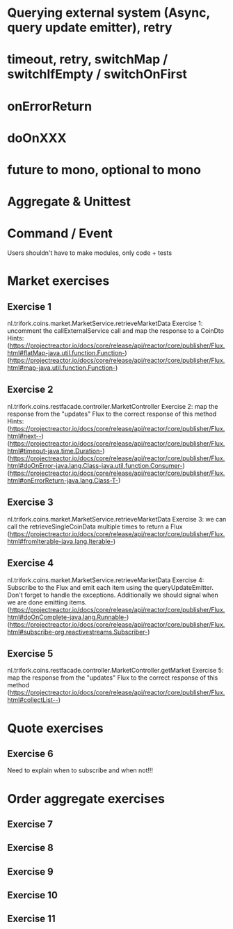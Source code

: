 # Querying external system (Async, query update emitter), retry
# timeout, retry, switchMap / switchIfEmpty / switchOnFirst
# onErrorReturn
# doOnXXX
# future to mono, optional to mono
# Aggregate & Unittest
# Command / Event


Users shouldn't have to make modules, only code + tests


# Market exercises
## Exercise 1
nl.trifork.coins.market.MarketService.retrieveMarketData
Exercise 1: uncomment the callExternalService call and map the response to a CoinDto
Hints: 
(https://projectreactor.io/docs/core/release/api/reactor/core/publisher/Flux.html#flatMap-java.util.function.Function-)
(https://projectreactor.io/docs/core/release/api/reactor/core/publisher/Flux.html#map-java.util.function.Function-)


## Exercise 2
nl.trifork.coins.restfacade.controller.MarketController
Exercise 2: map the response from the "updates" Flux to the correct response of this method
Hints:
(https://projectreactor.io/docs/core/release/api/reactor/core/publisher/Flux.html#next--)
(https://projectreactor.io/docs/core/release/api/reactor/core/publisher/Flux.html#timeout-java.time.Duration-)
(https://projectreactor.io/docs/core/release/api/reactor/core/publisher/Flux.html#doOnError-java.lang.Class-java.util.function.Consumer-)
(https://projectreactor.io/docs/core/release/api/reactor/core/publisher/Flux.html#onErrorReturn-java.lang.Class-T-)

## Exercise 3
nl.trifork.coins.market.MarketService.retrieveMarketData
Exercise 3: we can call the retrieveSingleCoinData multiple times to return a Flux
(https://projectreactor.io/docs/core/release/api/reactor/core/publisher/Flux.html#fromIterable-java.lang.Iterable-)

## Exercise 4
nl.trifork.coins.market.MarketService.retrieveMarketData
Exercise 4: Subscribe to the Flux and emit each item using the queryUpdateEmitter. Don't forget to handle the exceptions. Additionally we should signal when we are done emitting items.
(https://projectreactor.io/docs/core/release/api/reactor/core/publisher/Flux.html#doOnComplete-java.lang.Runnable-)
(https://projectreactor.io/docs/core/release/api/reactor/core/publisher/Flux.html#subscribe-org.reactivestreams.Subscriber-)

## Exercise 5
nl.trifork.coins.restfacade.controller.MarketController.getMarket
Exercise 5: map the response from the "updates" Flux to the correct response of this method
(https://projectreactor.io/docs/core/release/api/reactor/core/publisher/Flux.html#collectList--)

# Quote exercises
## Exercise 6
Need to explain when to subscribe and when not!!!

# Order aggregate exercises
## Exercise 7
## Exercise 8
## Exercise 9
## Exercise 10
## Exercise 11

